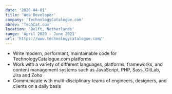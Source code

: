 ```yaml
---
date: '2020-04-01'
title: 'Web Developer'
company: 'TechnologyCatalogue.com'
abrev: 'TechCat.com'
location: 'Delft, Netherlands'
range: 'April 2020 - June 2021'
url: 'https://www.technologycatalogue.com/'
---
```


- Write modern, performant, maintainable code for TechnologyCatalogue.com platforms
- Work with a variety of different languages, platforms, frameworks, and content management systems such as JavaScript, PHP, Sass, GitLab, Jira and Zoho
- Communicate with multi-disciplinary teams of engineers, designers, and clients on a daily basis
